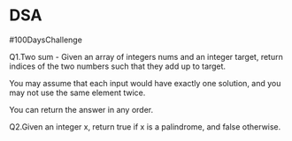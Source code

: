 # DSA
#100DaysChallenge


Q1.Two sum - Given an array of integers nums and an integer target, return indices of the two numbers such that they add up to target.

You may assume that each input would have exactly one solution, and you may not use the same element twice.

You can return the answer in any order.

Q2.Given an integer x, return true if x is a palindrome, and false otherwise.
